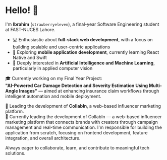 # Hello! 👋

I'm **Ibrahim** (`strawberryeleven`), a final-year Software Engineering student at FAST-NUCES Lahore.

- 💻 Enthusiastic about **full-stack web development**, with a focus on building scalable and user-centric applications  
- 📱 Exploring **mobile application development**, currently learning React Native and Swift  
- 🤖 Deeply interested in **Artificial Intelligence and Machine Learning**, particularly in applied computer vision

🎓 Currently working on my Final Year Project:  
**"AI-Powered Car Damage Detection and Severity Estimation Using Multi-Angle Images"** — aimed at enhancing insurance claim workflows through intelligent automation and mobile deployment.

🚀 Leading the development of **CollabIn**, a web-based influencer marketing platform.  
🚀 Currently leading the development of CollabIn — a web-based influencer marketing platform that connects brands with creators through campaign management and real-time communication.
I'm responsible for building the application from scratch, focusing on frontend development, feature integration, and overall architecture.

Always eager to collaborate, learn, and contribute to meaningful tech solutions.
